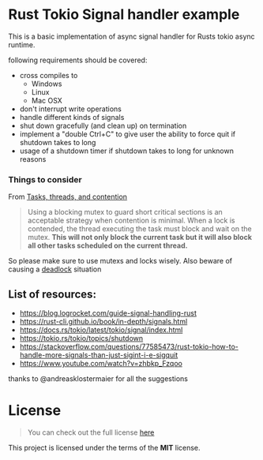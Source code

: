 # Rust Tokio Signal handler example

This is a basic implementation of async signal handler for Rusts tokio async runtime.

following requirements should be covered:
* cross compiles to
  * Windows
  * Linux
  * Mac OSX
* don't interrupt write operations
* handle different kinds of signals
* shut down gracefully (and clean up) on termination
* implement a "double Ctrl+C" to give user the ability to force quit if shutdown takes to long
* usage of a shutdown timer if shutdown takes to long for unknown reasons

### Things to consider

From [Tasks, threads, and contention](https://tokio.rs/tokio/tutorial/shared-state)
> Using a blocking mutex to guard short critical sections is an acceptable strategy when contention is minimal. When a lock is contended, the thread executing the task must block and wait on the mutex. **This will not only block the current task but it will also block all other tasks scheduled on the current thread.**

So please make sure to use mutexs and locks wisely. Also beware of causing a [deadlock](https://en.wikipedia.org/wiki/Deadlock) situation

## List of resources:
* https://blog.logrocket.com/guide-signal-handling-rust
* https://rust-cli.github.io/book/in-depth/signals.html
* https://docs.rs/tokio/latest/tokio/signal/index.html
* https://tokio.rs/tokio/topics/shutdown
* https://stackoverflow.com/questions/77585473/rust-tokio-how-to-handle-more-signals-than-just-sigint-i-e-sigquit
* https://www.youtube.com/watch?v=zhbkp_Fzqoo

thanks to @andreasklostermaier for all the suggestions

# License
>You can check out the full license [here](https://github.com/bb-Ricardo/rust-tokio-signal-handling/blob/main/LICENSE.txt)

This project is licensed under the terms of the **MIT** license.